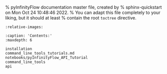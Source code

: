 % pyInfinityFlow documentation master file, created by
% sphinx-quickstart on Mon Oct 24 10:48:46 2022.
% You can adapt this file completely to your liking, but it should at least
% contain the root `toctree` directive.


```{include} ../../README.md
:relative-images:
```

```{toctree}
:caption: 'Contents:'
:maxdepth: 6

installation
command_line_tools_tutorials.md
notebooks/pyInfinityFlow_API_Tutorial
command_line_tools
api

```
